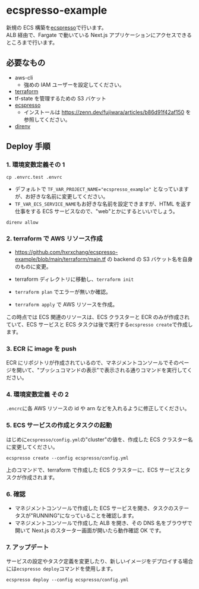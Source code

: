 # ecspresso-example

新規の ECS 構築を[ecspresso](https://github.com/kayac/ecspresso)で行います。  
ALB 経由で、Fargate で動いている Next.js アプリケーションにアクセスできるところまで行います。

## 必要なもの

- aws-cli
  - 強めの IAM ユーザーを設定してください。
- [terraform](https://www.terraform.io/)
- tf-state を管理するための S3 バケット
- [ecspresso](https://github.com/kayac/ecspresso)
  - インストールは https://zenn.dev/fujiwara/articles/b86d91f42af150 を参照してください。
- [direnv](https://github.com/direnv/direnv)

## Deploy 手順

### 1. 環境変数定義その 1

```
cp .envrc.test .envrc
```

- デフォルトで `TF_VAR_PROJECT_NAME="ecspresso_example"` となっていますが、お好きな名前に変更してください。
- `TF_VAR_ECS_SERVICE_NAME`もお好きな名前を設定できますが、HTML を返す仕事をする ECS サービスなので、"web"とかにするといいでしょう。

```
direnv allow
```

### 2. terraform で AWS リソース作成

- https://github.com/hxrxchang/ecspresso-example/blob/main/terraform/main.tf の backend の S3 バケット名を自身のものに変更。

- terraform ディレクトリに移動し、`terraform init`
- `terraform plan` でエラーが無いか確認。
- `terraform apply` で AWS リソースを作成。

この時点では ECS 関連のリソースは、ECS クラスターと ECR のみが作成されていて、ECS サービスと ECS タスクは後で実行する`ecspresso create`で作成します。

### 3. ECR に image を push

ECR にリポジトリが作成されているので、マネジメントコンソールでそのページを開いて、"プッシュコマンドの表示"で表示される通りコマンドを実行してください。

### 4. 環境変数定義 その 2

`.encrc`に各 AWS リソースの id や arn などを入れるように修正してください。

### 5. ECS サービスの作成とタスクの起動

はじめに`ecspresso/config.yml`の"cluster"の値を、作成した ECS クラスター名に変更してください。

```
ecspresso create --config ecspresso/config.yml
```

上のコマンドで、terraform で作成した ECS クラスターに、ECS サービスとタスクが作成されます。

### 6. 確認

- マネジメントコンソールで作成した ECS サービスを開き、タスクのステータスが"RUNNING"になっていることを確認します。
- マネジメントコンソールで作成した ALB を開き、その DNS 名をブラウザで開いて Next.js のスターター画面が開いたら動作確認 OK です。

### 7. アップデート

サービスの設定やタスク定義を変更したり、新しいイメージをデプロイする場合には`ecspresso deploy`コマンドを使用します。

```
ecspresso deploy --config ecspresso/config.yml
```
